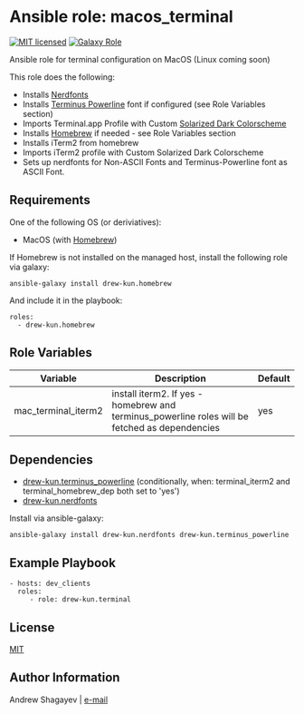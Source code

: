 Ansible role: macos_terminal
==========================

[![MIT licensed][mit-badge]][mit-link]
[![Galaxy Role][role-badge]][galaxy-link]

Ansible role for terminal configuration on MacOS (Linux coming soon)

This role does the following:
 - Installs [Nerdfonts][nerdfonts]
 - Installs [Terminus Powerline][terminus-git] font if configured (see Role Variables section)
 - Imports Terminal.app Profile with Custom [Solarized Dark Colorscheme][solarized-link]
 - Installs [Homebrew][homebrew] if needed - see Role Variables section
 - Installs iTerm2 from homebrew
 - Imports iTerm2 profile with Custom Solarized Dark Colorscheme
 - Sets up nerdfonts for Non-ASCII Fonts and Terminus-Powerline font as ASCII Font.

Requirements
------------

One of the following OS (or deriviatives):
  - MacOS (with [Homebrew][homebrew])

If Homebrew is not installed on the managed host, install the following role via galaxy:

    ansible-galaxy install drew-kun.homebrew

And include it in the playbook:

    roles:
      - drew-kun.homebrew

Role Variables
--------------
| Variable | Description | Default |
|----------|-------------|---------|
| mac_terminal_iterm2 | install iterm2. If yes - homebrew and terminus_powerline roles will be fetched as dependencies | yes |

Dependencies
------------

 - [drew-kun.terminus_powerline][terminus_powerline-galaxy-link] (conditionally, when: terminal_iterm2 and terminal_homebrew_dep both set to 'yes')
 - [drew-kun.nerdfonts][nerdfonts-galaxy-link]

Install via ansible-galaxy:

    ansible-galaxy install drew-kun.nerdfonts drew-kun.terminus_powerline

Example Playbook
----------------

    - hosts: dev_clients
      roles:
         - role: drew-kun.terminal

License
-------

[MIT][mit-link]

Author Information
------------------

Andrew Shagayev | [e-mail](mailto:drewshg@gmail.com)

[role-badge]: https://img.shields.io/badge/role-drew--kun.macos__terminal-green.svg
[galaxy-link]: https://galaxy.ansible.com/drew-kun/macos_terminal/
[homebrew-galaxy-link]: https://galaxy.ansible.com/drew-kun/homebrew/
[nerdfonts-galaxy-link]: https://galaxy.ansible.com/drew-kun/nerdfonts/
[terminus_powerline-galaxy-link]: https://galaxy.ansible.com/drew-kun/terminus_powerline/

[mit-badge]: https://img.shields.io/badge/license-MIT-blue.svg
[mit-link]: https://raw.githubusercontent.com/drew-kun/ansible-terminal/master/LICENSE
[homebrew]: http://brew.sh/
[nerdfonts]: https://nerdfonts.com/
[terminus-git]: https://github.com/drew-kun/terminus_powerline_font_osx
[solarized-link]: http://ethanschoonover.com/solarized
